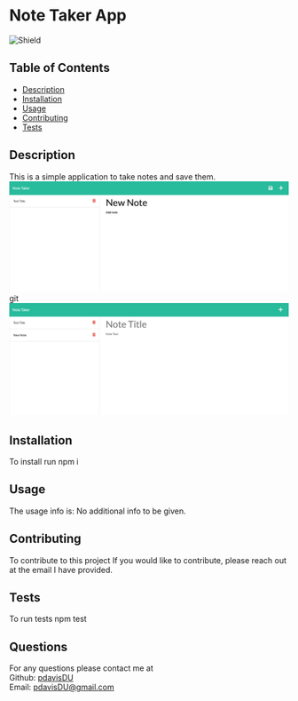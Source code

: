 # Note Taker App
  ![Shield](https://img.shields.io/badge/license-MIT-blue)
  ## Table of Contents
  - [Description](#description)
  - [Installation](#command)
  - [Usage](#repo)
  - [Contributing](#contribute)
  - [Tests](#tests)

  ## Description
  This is a simple application to take notes and save them.
  ![note ss](./Assets/note.png)git 
  ![note2 ss](./Assets/note2.png)

  ## Installation
  To install run npm i
  ## Usage
  The usage info is: No additional info to be given.
  ## Contributing
  To contribute to this project If you would like to contribute, please reach out at the email I have provided.
  ## Tests
  To run tests npm test
  ## Questions
  For any questions please contact me at  
  Github: [pdavisDU](https://github.com/pdavisDU)  
  Email: pdavisDU@gmail.com


